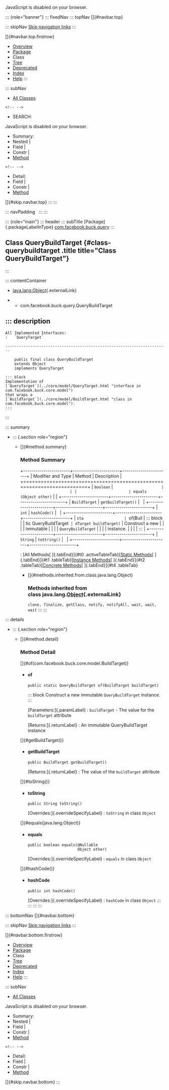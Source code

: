 <div>

JavaScript is disabled on your browser.

</div>

::: {role="banner"}
::: fixedNav
::: topNav
[]{#navbar.top}

::: skipNav
[Skip navigation links](#skip.navbar.top "Skip navigation links")
:::

[]{#navbar.top.firstrow}

-   [Overview](../../../../index.html)
-   [Package](package-summary.html)
-   Class
-   [Tree](package-tree.html)
-   [Deprecated](../../../../deprecated-list.html)
-   [Index](../../../../index-all.html)
-   [Help](../../../../help-doc.html)
:::

::: subNav
-   [All Classes](../../../../allclasses.html)

```{=html}
<!-- -->
```
-   SEARCH:

<div>

<div>

JavaScript is disabled on your browser.

</div>

</div>

<div>

-   Summary: 
-   Nested \| 
-   Field \| 
-   Constr \| 
-   [Method](#method.summary)

```{=html}
<!-- -->
```
-   Detail: 
-   Field \| 
-   Constr \| 
-   [Method](#method.detail)

</div>

[]{#skip.navbar.top}
:::
:::

::: navPadding
 
:::
:::

::: {role="main"}
::: header
::: subTitle
[Package]{.packageLabelInType} [com.facebook.buck.query](package-summary.html)
:::

## Class QueryBuildTarget {#class-querybuildtarget .title title="Class QueryBuildTarget"}
:::

::: contentContainer
-   [java.lang.Object](http://docs.oracle.com/javase/7/docs/api/java/lang/Object.html?is-external=true "class or interface in java.lang"){.externalLink}

-   -   com.facebook.buck.query.QueryBuildTarget

::: description
-   

    All Implemented Interfaces:
    :   `QueryTarget`

    ------------------------------------------------------------------------

        public final class QueryBuildTarget
        extends Object
        implements QueryTarget

    ::: block
    Implementation of
    [`QueryTarget`](../core/model/QueryTarget.html "interface in com.facebook.buck.core.model")
    that wraps a
    [`BuildTarget`](../core/model/BuildTarget.html "class in com.facebook.buck.core.model").
    :::
:::

::: summary
-   ::: {.section role="region"}
    -   []{#method.summary}

        ### Method Summary

        +-----------------------+-----------------------+-----------------------+
        | Modifier and Type     | Method                | Description           |
        +=======================+=======================+=======================+
        | `boolean`             | `                     |                       |
        |                       | equals​(Object other)` |                       |
        +-----------------------+-----------------------+-----------------------+
        | `BuildTarget`         | `getBuildTarget()`    |                       |
        +-----------------------+-----------------------+-----------------------+
        | `int`                 | `hashCode()`          |                       |
        +-----------------------+-----------------------+-----------------------+
        | `sta                  | `of​(Buil              | ::: block             |
        | tic QueryBuildTarget` | dTarget buildTarget)` | Construct a new       |
        |                       |                       | immutable             |
        |                       |                       | `QueryBuildTarget`    |
        |                       |                       | instance.             |
        |                       |                       | :::                   |
        +-----------------------+-----------------------+-----------------------+
        | `String`              | `toString()`          |                       |
        +-----------------------+-----------------------+-----------------------+

        : [All Methods[ ]{.tabEnd}]{#t0 .activeTableTab}[[Static
        Methods](javascript:show(1);)[ ]{.tabEnd}]{#t1
        .tableTab}[[Instance
        Methods](javascript:show(2);)[ ]{.tabEnd}]{#t2
        .tableTab}[[Concrete
        Methods](javascript:show(8);)[ ]{.tabEnd}]{#t4 .tableTab}

        -   []{#methods.inherited.from.class.java.lang.Object}

            ### Methods inherited from class java.lang.[Object](http://docs.oracle.com/javase/7/docs/api/java/lang/Object.html?is-external=true "class or interface in java.lang"){.externalLink}

            `clone, finalize, getClass, notify, notifyAll, wait, wait, wait`
    :::
:::

::: details
-   ::: {.section role="region"}
    -   []{#method.detail}

        ### Method Detail

        []{#of(com.facebook.buck.core.model.BuildTarget)}

        -   #### of

            ``` methodSignature
            public static QueryBuildTarget of​(BuildTarget buildTarget)
            ```

            ::: block
            Construct a new immutable `QueryBuildTarget` instance.
            :::

            [Parameters:]{.paramLabel}
            :   `buildTarget` - The value for the `buildTarget`
                attribute

            [Returns:]{.returnLabel}
            :   An immutable QueryBuildTarget instance

        []{#getBuildTarget()}

        -   #### getBuildTarget

            ``` methodSignature
            public BuildTarget getBuildTarget()
            ```

            [Returns:]{.returnLabel}
            :   The value of the `buildTarget` attribute

        []{#toString()}

        -   #### toString

            ``` methodSignature
            public String toString()
            ```

            [Overrides:]{.overrideSpecifyLabel}
            :   `toString` in class `Object`

        []{#equals(java.lang.Object)}

        -   #### equals

            ``` methodSignature
            public boolean equals​(@Nullable
                                  Object other)
            ```

            [Overrides:]{.overrideSpecifyLabel}
            :   `equals` in class `Object`

        []{#hashCode()}

        -   #### hashCode

            ``` methodSignature
            public int hashCode()
            ```

            [Overrides:]{.overrideSpecifyLabel}
            :   `hashCode` in class `Object`
    :::
:::
:::
:::

::: bottomNav
[]{#navbar.bottom}

::: skipNav
[Skip navigation links](#skip.navbar.bottom "Skip navigation links")
:::

[]{#navbar.bottom.firstrow}

-   [Overview](../../../../index.html)
-   [Package](package-summary.html)
-   Class
-   [Tree](package-tree.html)
-   [Deprecated](../../../../deprecated-list.html)
-   [Index](../../../../index-all.html)
-   [Help](../../../../help-doc.html)
:::

::: subNav
-   [All Classes](../../../../allclasses.html)

<div>

<div>

JavaScript is disabled on your browser.

</div>

</div>

<div>

-   Summary: 
-   Nested \| 
-   Field \| 
-   Constr \| 
-   [Method](#method.summary)

```{=html}
<!-- -->
```
-   Detail: 
-   Field \| 
-   Constr \| 
-   [Method](#method.detail)

</div>

[]{#skip.navbar.bottom}
:::

